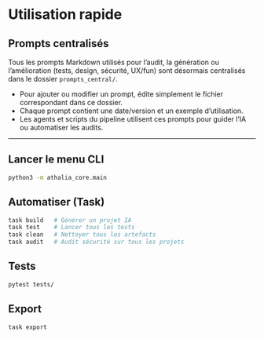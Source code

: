 # Utilisation rapide

## Prompts centralisés

Tous les prompts Markdown utilisés pour l’audit, la génération ou l’amélioration (tests, design, sécurité, UX/fun) sont désormais centralisés dans le dossier `prompts_central/`.

- Pour ajouter ou modifier un prompt, édite simplement le fichier correspondant dans ce dossier.
- Chaque prompt contient une date/version et un exemple d’utilisation.
- Les agents et scripts du pipeline utilisent ces prompts pour guider l’IA ou automatiser les audits.

---

## Lancer le menu CLI
```bash
python3 -m athalia_core.main
```

## Automatiser (Task)
```bash
task build   # Générer un projet IA
task test    # Lancer tous les tests
task clean   # Nettoyer tous les artefacts
task audit   # Audit sécurité sur tous les projets
```

## Tests
```bash
pytest tests/
```

## Export
```bash
task export
``` 